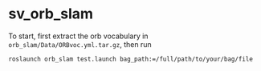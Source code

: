 # sv_orb_slam

To start, first extract the orb vocabulary in `orb_slam/Data/ORBvoc.yml.tar.gz`, then run
```
roslaunch orb_slam test.launch bag_path:=/full/path/to/your/bag/file
```
